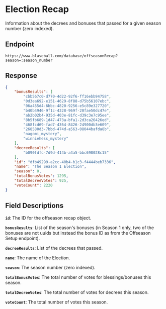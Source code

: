 # Election Recap

Information about the decrees and bonuses that passed for a given season number (zero indexed).

## Endpoint

`https://www.blaseball.com/database/offseasonRecap?season=:season_number`

## Response

```json
{
    "bonusResults": [
        "cbb567c0-d770-4d22-92f6-ff16ebb94758",
        "0d3ea692-e151-4629-8f88-d75b56107ebc",
        "06a455d4-6bbc-4820-9256-e5c89e327720",
        "b40b4946-9f1c-4328-969f-20fae50dc47e",
        "ab2b02b4-935d-403e-81fc-d39c3e7c95ee",
        "8b5fb689-1d47-473a-bfa1-2d3ca26426ed",
        "468fcd69-fad7-4364-8426-24900db3e609",
        "268580d3-7bbd-474d-a563-08044bafda8b",
        "nagomi_mystery",
        "winniehess_mystery"
    ],
    "decreeResults": [
        "b090fdfc-7d9d-414b-a4a5-bbc698028c15"
    ],
    "id": "dfb49299-a2cc-40b4-b1c3-f4444beb7336",
    "name": "The Season 1 Election",
    "season": 0,
    "totalBonusVotes": 1295,
    "totalDecreeVotes": 925,
    "voteCount": 2220
}
```

## Field Descriptions

**`id`**: The ID for the offseason recap object.

**`bonusResults`**: List of the season's bonuses (in Season 1 only, two of the bonuses are not uuids but instead the bonus ID as from the Offseason Setup endpoint).

**`decreeResults`**: List of the decrees that passed.

**`name`**: The name of the Election.

**`season`**: The season number (zero indexed).

**`totalBonusVotes`**: The total number of votes for blessings/bonuses this season.

**`totalDecreeVotes`**: The total number of votes for decrees this season.

**`voteCount`**: The total number of votes this season.
